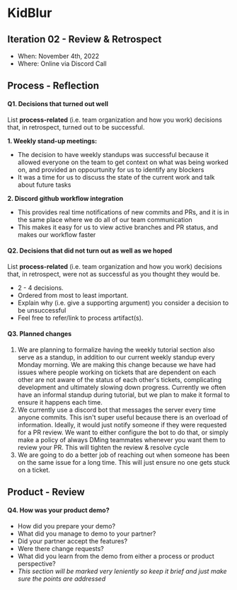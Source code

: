# KidBlur



## Iteration 02 - Review & Retrospect

 * When: November 4th, 2022
 * Where: Online via Discord Call

## Process - Reflection


#### Q1. Decisions that turned out well

List **process-related** (i.e. team organization and how you work) decisions that, in retrospect, turned out to be successful.

**1. Weekly stand-up meetings:**
* The decision to have weekly standups was successful because it allowed everyone on the team to get context on what was being worked on, and provided an oppourtunity for us to identify any blockers
* It was a time for us to discuss the state of the current work and talk about future tasks 

**2. Discord github workflow integration**
* This provides real time notifications of new commits and PRs, and it is in the same place where we do all of our team communication
* This makes it easy for us to view active branches and PR status, and makes our workflow faster 

#### Q2. Decisions that did not turn out as well as we hoped

List **process-related** (i.e. team organization and how you work) decisions that, in retrospect, were not as successful as you thought they would be.

 * 2 - 4 decisions.
 * Ordered from most to least important.
 * Explain why (i.e. give a supporting argument) you consider a decision to be unsuccessful
 * Feel free to refer/link to process artifact(s).


#### Q3. Planned changes

1. We are planning to formalize having the weekly tutorial section also serve as a standup, in addition to our current weekly standup every Monday morning. We are making this change because we have had issues where people working on tickets that are dependent on each other are not aware of the status of each other's tickets, complicating development and ultimately slowing down progress. Currently we often have an informal standup during tutorial, but we plan to make it formal to ensure it happens each time.
2. We currently use a discord bot that messages the server every time anyone commits. This isn't super useful because there is an overload of information. Ideally, it would just notify someone if they were requested for a PR review. We want to either configure the bot to do that, or simply make a policy of always DMing teammates whenever you want them to review your PR. This will tighten the review & resolve cycle
3. We are going to do a better job of reaching out when someone has been on the same issue for a long time. This will just ensure no one gets stuck on a ticket.


## Product - Review

#### Q4. How was your product demo?
 * How did you prepare your demo?
 * What did you manage to demo to your partner?
 * Did your partner accept the features?
 * Were there change requests?
 * What did you learn from the demo from either a process or product perspective?
 * *This section will be marked very leniently so keep it brief and just make sure the points are addressed*
